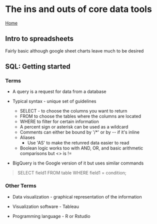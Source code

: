 # The ins and outs of core data tools

[Home](README.md)

## Intro to spreadsheets

Fairly basic although google sheet charts leave much to be desired

## SQL: Getting started

### Terms

* A query is a request for data from a database

* Typical syntax  - unique set of guidelines

  * SELECT - to choose the columns you want to return
  * FROM to choose the tables where the columns are located
  * WHERE to filter for certain information
  * A percent sign or asterisk can be used as a wildcard
  * Comments can either be bound by '/*' or by -- if it's inline
  * Aliases
    * Use 'AS' to make the retunred data easier to read
  * Boolean logic works too with AND, OR, and basic arithmetic comparisons but <> is !=

* BigQuery is the Google version of it but uses similar commands

> SELECT
> field1
> FROM
> table
> WHERE
> field1 = condition;

### Other Terms

* Data visualization - graphical representation of the information

* Visualization software - Tableau

* Programming language - R or Rstudio
